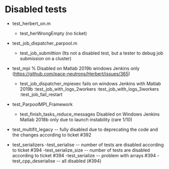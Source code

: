# Disabled tests

- test_herbert_on.m
  - test_herWrongEmpty (no ticket)

- test_job_dispatcher_parpool.m
  - test_job_submittion (Its not a disabled test, but a tester to debug job submission on a cluster)

- test_mpi % Disabled on Matlab 2019b windows Jenkins only (https://github.com/pace-neutrons/Herbert/issues/365)
    - test_job_dispatcher_mpiexec  fails on windows Jenkins with Matlab 2019b
        :test_job_with_logs_2workers
        :test_job_with_logs_3workers
        :test_job_fail_restart
  
- test_ParpoolMPI_Framework 
    - test_finish_tasks_reduce_messages Disabled on Windows Jenkins Matlab 2018b only due to launch instability (rare 1/10)
    
- test_multifit_legacy  -- fully disabled due to deprecating the code and the changes according to ticket #392

- test_serializers
  -test_serialise -- number of tests are disabled according to ticket #394
  -test_serialize_size --  number of tests are disabled according to ticket #394
  -test_serialize    -- problem with arrays #394
  -test_cpp_deserialise -- all disabled (#394)